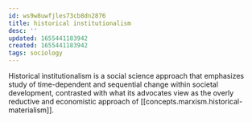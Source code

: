 ```yaml
---
id: ws9w8uwfjles73cb8dn2876
title: historical institutionalism
desc: ''
updated: 1655441183942
created: 1655441183942
tags: sociology
---
```


Historical institutionalism is a social science approach that emphasizes study of time-dependent and sequential change within societal development, contrasted with what its advocates view as the overly reductive and economistic approach of [[concepts.marxism.historical-materialism]].
